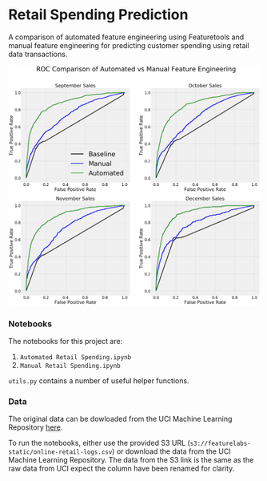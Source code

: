 # Retail Spending Prediction

A comparison of automated feature engineering using Featuretools and manual feature engineering
for predicting customer spending using retail data transactions. 

![](images/results_comparison.png)

### Notebooks

The notebooks for this project are:

1. `Automated Retail Spending.ipynb`
2. `Manual Retail Spending.ipynb`

`utils.py` contains a number of useful helper functions.

### Data

The original data can be dowloaded from the UCI Machine Learning Repository [here](https://archive.ics.uci.edu/ml/datasets/online+retail#).

To run the notebooks, either use the provided S3 URL (`s3://featurelabs-static/online-retail-logs.csv`) or 
download the data from the UCI Machine Learning Repository. The data from the S3 link is the same 
as the raw data from UCI expect the column have been renamed for clarity. 



